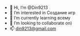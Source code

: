 - 👋 Hi, I’m @Din9213
- 👀 I’m interested in  Создание игр
- 🌱 I’m currently learning  всему
- 💞️ I’m looking to collaborate on)  
- 📫 din9213@gmail.com

<!---
Din9213/Din9213 is a ✨ special ✨ repository because its `README.md` (this file) appears on your GitHub profile.
You can click the Preview link to take a look at your changes.
--->
